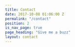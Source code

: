 ```yaml
---
title: Contact
date: 2017-10-08 01:06:00 Z
permalink: "/contact"
position: 2
is_nav_page: true
page_heading: "Give me a buzz"
layout: contact
---
```


